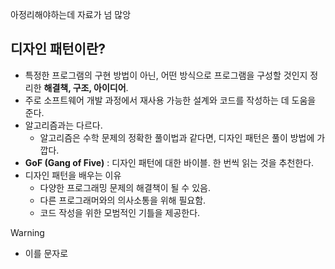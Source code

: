 
아정리해야하는데 자료가 넘 많앙

## 디자인 패턴이란?

- 특정한 프로그램의 구현 방법이 아닌, 어떤 방식으로 프로그램을 구성할 것인지 정리한 **해결책, 구조, 아이디어**.
- 주로 소프트웨어 개발 과정에서 재사용 가능한 설계와 코드를 작성하는 데 도움을 준다.
- 알고리즘과는 다르다.
	- 알고리즘은 수학 문제의 정확한 풀이법과 같다면, 디자인 패턴은 풀이 방법에 가깝다.
- **GoF (Gang of Five)** : 디자인 패턴에 대한 바이블. 한 번씩 읽는 것을 추천한다.
- 디자인 패턴을 배우는 이유
	- 다양한 프로그래밍 문제의 해결책이 될 수 있음.
	- 다른 프로그래머와의 의사소통을 위해 필요함.
	- 코드 작성을 위한 모범적인 기틀을 제공한다.

> [!warning]
> - 이를 문자로 

